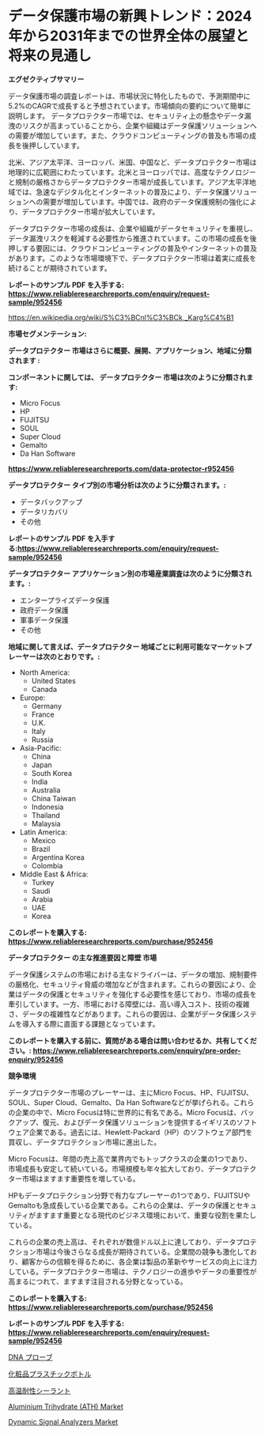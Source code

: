 <p><h1>データ保護市場の新興トレンド：2024年から2031年までの世界全体の展望と将来の見通し</h1></p><p><strong>エグゼクティブサマリー</strong></p>
<p><p>データ保護市場の調査レポートは、市場状況に特化したもので、予測期間中に5.2%のCAGRで成長すると予想されています。市場傾向の要約について簡単に説明します。 データプロテクター市場では、セキュリティ上の懸念やデータ漏洩のリスクが高まっていることから、企業や組織はデータ保護ソリューションへの需要が増加しています。また、クラウドコンピューティングの普及も市場の成長を後押ししています。</p><p>北米、アジア太平洋、ヨーロッパ、米国、中国など、データプロテクター市場は地理的に広範囲にわたっています。北米とヨーロッパでは、高度なテクノロジーと規制の厳格さからデータプロテクター市場が成長しています。アジア太平洋地域では、急速なデジタル化とインターネットの普及により、データ保護ソリューションへの需要が増加しています。中国では、政府のデータ保護規制の強化により、データプロテクター市場が拡大しています。</p><p>データプロテクター市場の成長は、企業や組織がデータセキュリティを重視し、データ漏洩リスクを軽減する必要性から推進されています。この市場の成長を後押しする要因には、クラウドコンピューティングの普及やインターネットの普及があります。このような市場環境下で、データプロテクター市場は着実に成長を続けることが期待されています。</p></p>
<p><strong>レポートのサンプル PDF を入手する: <a href="https://www.reliableresearchreports.com/enquiry/request-sample/952456">https://www.reliableresearchreports.com/enquiry/request-sample/952456</a></strong></p>
<p><a href="https://en.wikipedia.org/wiki/S%C3%BCnl%C3%BCk,_Karg%C4%B1">https://en.wikipedia.org/wiki/S%C3%BCnl%C3%BCk,_Karg%C4%B1</a></p>
<p><strong>市場セグメンテーション:</strong></p>
<p><strong> データプロテクター 市場はさらに概要、展開、アプリケーション、地域に分類されます :</strong></p>
<p><strong>コンポーネントに関しては、 データプロテクター 市場は次のように分類されます:</strong></p>
<p><ul><li>Micro Focus</li><li>HP</li><li>FUJITSU</li><li>SOUL</li><li>Super Cloud</li><li>Gemalto</li><li>Da Han Software</li></ul></p>
<p><strong><a href="https://www.reliableresearchreports.com/data-protector-r952456">https://www.reliableresearchreports.com/data-protector-r952456</a></strong></p>
<p><strong> データプロテクター タイプ別の市場分析は次のように分類されます。:</strong></p>
<p><ul><li>データバックアップ</li><li>データリカバリ</li><li>その他</li></ul></p>
<p><strong>レポートのサンプル PDF を入手する:<a href="https://www.reliableresearchreports.com/enquiry/request-sample/952456">https://www.reliableresearchreports.com/enquiry/request-sample/952456</a></strong></p>
<p><strong> データプロテクター アプリケーション別の市場産業調査は次のように分類されます。:</strong></p>
<p><ul><li>エンタープライズデータ保護</li><li>政府データ保護</li><li>軍事データ保護</li><li>その他</li></ul></p>
<p><strong>地域に関して言えば、データプロテクター 地域ごとに利用可能なマーケットプレーヤーは次のとおりです。:</strong></p>
<p><ul>
    <li>
        North America:
        <ul>
            <li>United States</li>
            <li>Canada</li>
        </ul>
    </li>
    <li>
        Europe:
        <ul>
            <li>Germany</li>
            <li>France</li>
            <li>U.K.</li>
            <li>Italy</li>
            <li>Russia</li>
        </ul>
    </li>
    <li>
        Asia-Pacific:
        <ul>
            <li>China</li>
            <li>Japan</li>
            <li>South Korea</li>
            <li>India</li>
            <li>Australia</li>
            <li>China Taiwan</li>
            <li>Indonesia</li>
            <li>Thailand</li>
            <li>Malaysia</li>
        </ul>
    </li>
    <li>
        Latin America:
        <ul>
            <li>Mexico</li>
            <li>Brazil</li>
            <li>Argentina Korea</li>
            <li>Colombia</li>
        </ul>
    </li>
    <li>
        Middle East & Africa:
        <ul>
            <li>Turkey</li>
            <li>Saudi</li>
            <li>Arabia</li>
            <li>UAE</li>
            <li>Korea</li>
        </ul>
    </li>
    </ul></p>
<p><strong>このレポートを購入する: <a href="https://www.reliableresearchreports.com/purchase/952456">https://www.reliableresearchreports.com/purchase/952456</a></strong></p>
<p><strong>データプロテクター の主な推進要因と障壁 市場</strong></p>
<p><p>データ保護システムの市場における主なドライバーは、データの増加、規制要件の厳格化、セキュリティ脅威の増加などが含まれます。これらの要因により、企業はデータの保護とセキュリティを強化する必要性を感じており、市場の成長を牽引しています。一方、市場における障壁には、高い導入コスト、技術の複雑さ、データの複雑性などがあります。これらの要因は、企業がデータ保護システムを導入する際に直面する課題となっています。</p></p>
<p><strong>このレポートを購入する前に、質問がある場合は問い合わせるか、共有してください。: <a href="https://www.reliableresearchreports.com/enquiry/pre-order-enquiry/952456">https://www.reliableresearchreports.com/enquiry/pre-order-enquiry/952456</a></strong></p>
<p><strong>競争環境</strong></p>
<p><p>データプロテクター市場のプレーヤーは、主にMicro Focus、HP、FUJITSU、SOUL、Super Cloud、Gemalto、Da Han Softwareなどが挙げられる。これらの企業の中で、Micro Focusは特に世界的に有名である。Micro Focusは、バックアップ、復元、およびデータ保護ソリューションを提供するイギリスのソフトウェア企業である。過去には、Hewlett-Packard（HP）のソフトウェア部門を買収し、データプロテクション市場に進出した。</p><p>Micro Focusは、年間の売上高で業界内でもトップクラスの企業の1つであり、市場成長も安定して続いている。市場規模も年々拡大しており、データプロテクター市場はますます重要性を増している。</p><p>HPもデータプロテクション分野で有力なプレーヤーの1つであり、FUJITSUやGemaltoも急成長している企業である。これらの企業は、データの保護とセキュリティがますます重要となる現代のビジネス環境において、重要な役割を果たしている。</p><p>これらの企業の売上高は、それぞれが数億ドル以上に達しており、データプロテクション市場は今後さらなる成長が期待されている。企業間の競争も激化しており、顧客からの信頼を得るために、各企業は製品の革新やサービスの向上に注力している。データプロテクター市場は、テクノロジーの進歩やデータの重要性が高まるにつれて、ますます注目される分野となっている。</p></p>
<p><strong>このレポートを購入する: <a href="https://www.reliableresearchreports.com/purchase/952456">https://www.reliableresearchreports.com/purchase/952456</a></strong></p>
<p><strong>レポートのサンプル PDF を入手する: <a href="https://www.reliableresearchreports.com/enquiry/request-sample/952456">https://www.reliableresearchreports.com/enquiry/request-sample/952456</a></strong><strong></strong></p>
<p><p><a href="https://medium.com/@gregoriookeefe2023/dna%E3%83%97%E3%83%AD%E3%83%BC%E3%83%96%E5%B8%82%E5%A0%B4%E3%81%AE%E4%BA%88%E6%B8%AC-%E5%B8%82%E5%A0%B4%E5%8B%95%E5%90%91-%E5%8F%8A%E3%81%B3%E5%BD%B1%E9%9F%BF%E5%88%86%E6%9E%90-2024%E5%B9%B4-2031%E5%B9%B4-ff0dbefa8470">DNA プローブ</a></p><p><a href="https://github.com/TerrellConn/Market-Research-Report-List-2/blob/main/145411645663.md">化粧品プラスチックボトル</a></p><p><a href="https://github.com/schmahlson/Market-Research-Report-List-3/blob/main/560446045662.md">高温耐性シーラント</a></p><p><a href="https://medium.com/@luke.wilson7856/aluminium-trihydrate-ath-market-size-market-segmentation-market-trends-and-growth-analysis-2341276a13c2">Aluminium Trihydrate (ATH) Market</a></p><p><a href="https://www.linkedin.com/pulse/dynamic-signal-analyzers-market-growth-outlook-from-2024-2031-wjeoe">Dynamic Signal Analyzers Market</a></p></p>